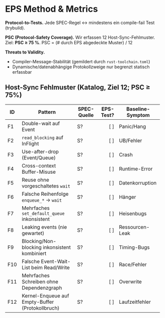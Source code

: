 # EPS Method & Metrics

**Protocol-to-Tests.** Jede SPEC-Regel ↔ mindestens ein compile-fail Test (trybuild).

**PSC (Protocol-Safety Coverage).**
Wir erfassen 12 Host-Sync-Fehlmuster. Ziel: **PSC ≥ 75 %**.
PSC = (# durch EPS abgedeckte Muster) / 12

**Threats to Validity.**
- Compiler-Message-Stabilität (gemildert durch `rust-toolchain.toml`)
- Dynamische/datenabhängige Protokollzweige nur begrenzt statisch erfassbar


## Host-Sync Fehlmuster (Katalog, Ziel 12; PSC ≥ 75%)

| ID | Pattern                                         | SPEC-Quelle | EPS-Test? | Baseline-Symptom |
|----|--------------------------------------------------|-------------|----------:|------------------|
| F1 | Double-wait auf Event                            | S?          |   [ ]     | Panic/Hang       |
| F2 | `read_blocking` auf InFlight                     | S?          |   [ ]     | UB/Fehler        |
| F3 | Use-after-drop (Event/Queue)                     | S?          |   [ ]     | Crash            |
| F4 | Cross-context Buffer-Misuse                      | S?          |   [ ]     | Runtime-Error    |
| F5 | Reuse ohne vorgeschaltetes `wait`                | S?          |   [ ]     | Datenkorruption  |
| F6 | Falsche Reihenfolge `enqueue_*` → `wait`         | S?          |   [ ]     | Hänger           |
| F7 | Mehrfaches `set_default_queue` inkonsistent      | S?          |   [ ]     | Heisenbugs       |
| F8 | Leaking events (nie gewartet)                    | S?          |   [ ]     | Ressourcen-Leak  |
| F9 | Blocking/Non-blocking inkonsistent kombiniert    | S?          |   [ ]     | Timing-Bugs      |
| F10| Falsche Event-Wait-List beim Read/Write          | S?          |   [ ]     | Race/Fehler      |
| F11| Mehrfaches Schreiben ohne Dependenzgraph         | S?          |   [ ]     | Overwrite        |
| F12| Kernel-Enqueue auf Empty-Buffer (Protokollbruch) | S?          |   [ ]     | Laufzeitfehler   |
